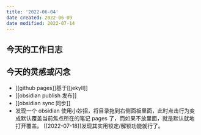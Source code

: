 ```yaml
---
title: '2022-06-04'
date created: 2022-06-09
date modified: 2022-07-14
---
```


## 今天的工作日志

## 今天的灵感或闪念

- [[github pages]]基于[[jekyll]]
- [[obsidian publish 发布]]
- [[obsidian sync 同步]]
- 发现一个 obsidian 使用小妙招，将目录拖到右侧面板里面，此时点击行为变成默认覆盖当前焦点所在的笔记 pages 了，而如果不放里面，就是默认就地打开覆盖。 [[2022-07-18]]发现其实用锁定/解锁功能就行了。
